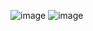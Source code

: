 ![image](https://github.com/Holid3n/Diplom/assets/97594334/bcfeeeb0-215d-4de8-be93-6037a6b26610)
![image](https://github.com/Holid3n/Diplom/assets/97594334/bf36f1e4-73cd-4745-8095-4e885fbf7c98)

